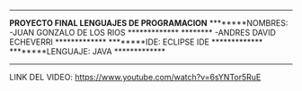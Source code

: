 ********************************************************
********PROYECTO FINAL LENGUAJES DE PROGRAMACION********
********NOMBRES: -JUAN GONZALO DE LOS RIOS *************
********         -ANDRES DAVID ECHEVERRI   *************
********IDE:      ECLIPSE IDE              *************
********LENGUAJE: JAVA                     *************
********************************************************

LINK DEL VIDEO: https://www.youtube.com/watch?v=6sYNTor5RuE
